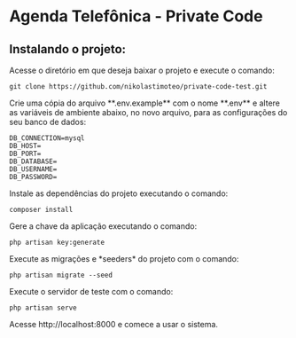# Agenda Telefônica - Private Code

## Instalando o projeto:
<p>Acesse o diretório em que deseja baixar o projeto e execute o comando:</p>
<pre><code>git clone https://github.com/nikolastimoteo/private-code-test.git</code></pre>

<p>Crie uma cópia do arquivo **.env.example** com o nome **.env** e altere as variáveis de ambiente abaixo, no novo arquivo, para as configurações do seu banco de dados:</p>
<pre><code>DB_CONNECTION=mysql
DB_HOST=
DB_PORT=
DB_DATABASE=
DB_USERNAME=
DB_PASSWORD=</code></pre>

<p>Instale as dependências do projeto executando o comando:</p>
<pre><code>composer install</code></pre>

<p>Gere a chave da aplicação executando o comando:</p>
<pre><code>php artisan key:generate</code></pre>

<p>Execute as migrações e *seeders* do projeto com o comando:</p>
<pre><code>php artisan migrate --seed</code></pre>

<p>Execute o servidor de teste com o comando:</p>
<pre><code>php artisan serve</code></pre>

<p>Acesse http://localhost:8000 e comece a usar o sistema.</p>